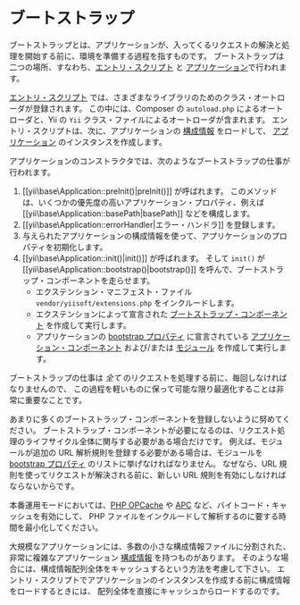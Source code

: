 ブートストラップ
================

ブートストラップとは、アプリケーションが、入ってくるリクエストの解決と処理を開始する前に、環境を準備する過程を指すものです。
ブートストラップは二つの場所、すなわち、[エントリ・スクリプト](structure-entry-scripts.md) と
[アプリケーション](structure-applications.md)で行われます。

[エントリ・スクリプト](structure-entry-scripts.md) では、さまざまなライブラリのためのクラス・オートローダが登録されます。
この中には、Composer の `autoload.php` によるオートローダと、Yii の `Yii` クラス・ファイルによるオートローダが含まれます。
エントリ・スクリプトは、次に、アプリケーションの [構成情報](concept-configurations.md) をロードして、
[アプリケーション](structure-applications.md) のインスタンスを作成します。

アプリケーションのコンストラクタでは、次のようなブートストラップの仕事が行われます。

1. [[yii\base\Application::preInit()|preInit()]] が呼ばれます。
   このメソッドは、いくつかの優先度の高いアプリケーション・プロパティ、例えば [[yii\base\Application::basePath|basePath]] などを構成します。
2. [[yii\base\Application::errorHandler|エラー・ハンドラ]] を登録します。
3. 与えられたアプリケーションの構成情報を使って、アプリケーションのプロパティを初期化します。
4. [[yii\base\Application::init()|init()]] が呼ばれます。
   そして `init()` が [[yii\base\Application::bootstrap()|bootstrap()]] を呼んで、ブートストラップ・コンポーネントを走らせます。
   - エクステンション・マニフェスト・ファイル `vendor/yiisoft/extensions.php` をインクルードします。
   - エクステンションによって宣言された [ブートストラップ・コンポーネント](structure-extensions.md#bootstrapping-classes)
     を作成して実行します。
   - アプリケーションの [bootstrap プロパティ](structure-applications.md#bootstrap) に宣言されている
     [アプリケーション・コンポーネント](structure-application-components.md) および/または [モジュール](structure-modules.md)
     を作成して実行します。

ブートストラップの仕事は *全て* のリクエストを処理する前に、毎回しなければなりませんので、
この過程を軽いものに保って可能な限り最適化することは非常に重要なことです。

あまりに多くのブートストラップ・コンポーネントを登録しないように努めてください。
ブートストラップ・コンポーネントが必要になるのは、リクエスト処理のライフサイクル全体に関与する必要がある場合だけです。
例えば、モジュールが追加の URL 解析規則を登録する必要がある場合は、モジュールを [bootstrap プロパティ](structure-applications.md#bootstrap)
のリストに挙げなければなりません。
なぜなら、URL 規則を使ってリクエストが解決される前に、新しい URL 規則を有効にしなければならないからです。

本番運用モードにおいては、[PHP OPCache] や [APC]  など、バイトコード・キャッシュを有効にして、
PHP ファイルをインクルードして解析するのに要する時間を最小化してください。

[PHP OPcache]: http://php.net/manual/ja/book.opcache.php
[APC]: http://php.net/manual/ja/book.apc.php

大規模なアプリケーションには、多数の小さな構成情報ファイルに分割された、非常に複雑なアプリケーション [構成情報](concept-configurations.md) を持つものがあります。
そのような場合には、構成情報配列全体をキャッシュするという方法を考慮して下さい。
エントリ・スクリプトでアプリケーションのインスタンスを作成する前に構成情報をロードするときには、
配列全体を直接にキャッシュからロードするのです。
